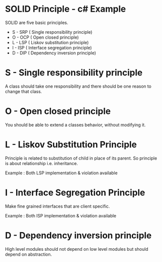 SOLID Principle - c# Example
========================================
SOLID are five basic principles.
- S - SRP ( Single responsibility principle)
- O - OCP ( Open closed principle)
- L - LSP ( Liskov substitution principle)
- I - ISP ( Interface segregation principle)
- D - DIP ( Dependency inversion principle)


S - Single responsibility principle
=================================
A class should take one responsibility and there should be one reason to change that class.

O - Open closed principle
===========================
You should be able to extend a classes behavior, without modifying it.

L - Liskov Substitution Principle
====================================
Principle is related to substitution of child in place of its parent. 
So principle is about relationship i.e. inheritance.

Example : Both LSP implementation & violation available


I - Interface Segregation Principle 
======================================
Make fine grained interfaces that are client specific.

Example : Both ISP implementation & violation available

D - Dependency inversion principle 
=======================================
High level modules should not depend on low level modules but should depend on abstraction.

